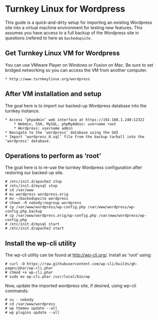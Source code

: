 # Turnkey Linux for Wordpress #

This guide is a quick-and-dirty setup for importing an existing Wordpress site into a virtual machine environment for testing new features.  This assumes you have access to a full backup of the Wordpress site in questions (refered to here as <code>backedupsite</code>.

## Get Turnkey Linux VM for Wordpress ##

You can use VMware Player on Windows or Fusion on Mac.  Be sure to set bridged networking so you can access the VM from another computer.

	* http://www.turnkeylinux.org/wordpress

## After VM installation and setup ##

The goal here is to import our backed-up Wordpress database into the turnkey instance.

	* Access ‘phpadmin’ web interface at https://192.168.1.240:12322
		* Webmin, SSH, MySQL, phpMyAdmin: username root
		* Wordpress: username admin
	* Navigate to the ‘wordpress’ database using the GUI
	* Import ‘wordpress_0.sql’ file from the backup tarball into the ‘wordpress’ database.

## Operations to perform as ‘root’ ##

The goal here is to re-use the turnkey Wordpress configuration after restoring our backed-up site.

	# /etc/init.d/apache2 stop
	# /etc/init.d/mysql stop
	# cd /var/www
	# mv wordpress wordpress.orig
	# mv ~/backedupsite wordpress
	# chown -R nobody:nogroup wordpress
	# cp /var/www/wordpress/wp-config.php /var/www/wordpress/wp-config.php.backup
	# cp /var/www/wordpress.orig/wp-config.php /var/www/wordpress/wp-config.php
	# /etc/init.d/mysql start
	# /etc/init.d/apache2 start

## Install the wp-cli utility ##

The wp-cli utility can be found at http://wp-cli.org/.  Install as 'root' using:

	# curl -O https://raw.githubusercontent.com/wp-cli/builds/gh-pages/phar/wp-cli.phar
	# chmod +x wp-cli.phar
	# sudo mv wp-cli.phar /usr/local/bin/wp

Now, update the imported wordpress site, if desired, using wp-cli commands:

	# su - nobody
	# cd /var/www/wordpress
	# wp themes update --all
	# wp plugins update --all


